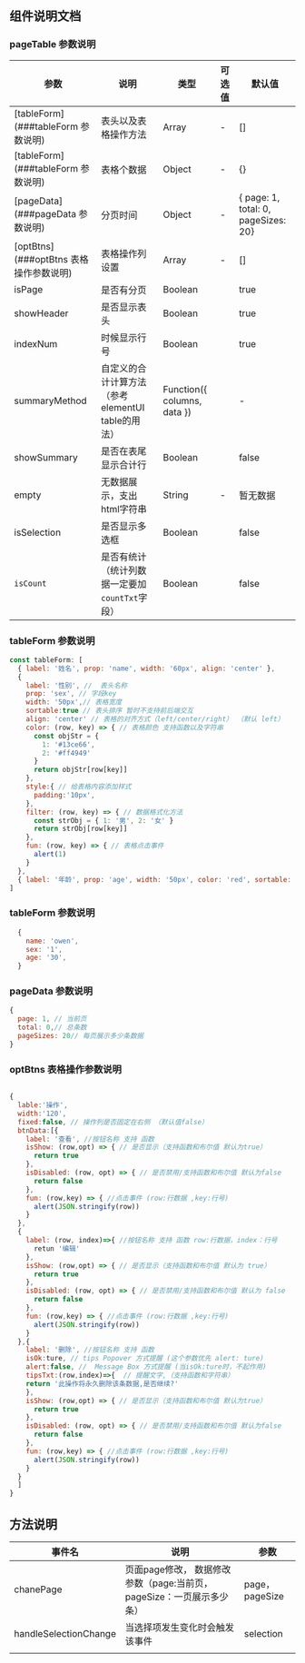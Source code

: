 ## 组件说明文档

### pageTable 参数说明

| 参数                                   | 说明                                               | 类型                        | 可选值 | 默认值                                |
| -------------------------------------- | -------------------------------------------------- | --------------------------- | ------ | ------------------------------------- |
| [tableForm](###tableForm 参数说明)     | 表头以及表格操作方法                               | Array                       | -      | []                                    |
| [tableForm](###tableForm 参数说明)     | 表格个数据                                         | Object                      | -      | {}                                    |
| [pageData](###pageData 参数说明)       | 分页时间                                           | Object                      | -      | {  page: 1,  total: 0, pageSizes: 20} |
| [optBtns](###optBtns 表格操作参数说明) | 表格操作列设置                                     | Array                       | -      | []                                    |
| isPage                                 | 是否有分页                                         | Boolean                     |        | true                                  |
| showHeader                             | 是否显示表头                                       | Boolean                     |        | true                                  |
| indexNum                               | 时候显示行号                                       | Boolean                     |        | true                                  |
| summaryMethod                          | 自定义的合计计算方法 （参考elementUI table的用法） | Function({ columns, data }) |        | -                                     |
| showSummary                            | 是否在表尾显示合计行                               | Boolean                     |        | false                                 |
| empty                                  | 无数据展示，支出html字符串                         | String                      | -      | 暂无数据                              |
| isSelection                            | 是否显示多选框                                     | Boolean                     |        | false                                 |
| `isCount`                            | 是否有统计 （统计列数据一定要加 `countTxt`字段） | Boolean                     |        | false                                 |

### tableForm 参数说明

```javascript
const tableForm: [
  { label: '姓名', prop: 'name', width: '60px', align: 'center' },
  {
    label: '性别', //  表头名称
    prop: 'sex', // 字段key
    width: '50px',// 表格宽度
    sortable:true // 表头排序 暂时不支持前后端交互
    align: 'center' // 表格的对齐方式（left/center/right） （默认 left）
    color: (row, key) => { // 表格颜色 支持函数以及字符串
      const objStr = {
        1: '#13ce66',
        2: '#ff4949'
      }
      return objStr[row[key]]
    },
    style:{ // 给表格内容添加样式
      padding:'10px',
    },
    filter: (row, key) => { // 数据格式化方法
      const strObj = { 1: '男', 2: '女' }
      return strObj[row[key]]
    },
    fun: (row, key) => { // 表格点击事件
      alert(1)
    }
  },
  { label: '年龄', prop: 'age', width: '50px', color: 'red', sortable: true }
]
```

### tableForm 参数说明

```javascript
  {
    name: 'owen',
    sex: '1',
    age: '30',
  }
```

### pageData 参数说明

```javascript
{
  page: 1, // 当前页
  total: 0,// 总条数
  pageSizes: 20// 每页展示多少条数据
}
```

### optBtns 表格操作参数说明

```javascript

{
  lable:'操作',
  width:'120',
  fixed:false, // 操作列是否固定在右侧 （默认值false）
  btnData:[{
    label: '查看', //按钮名称 支持 函数
    isShow: (row,opt) => { // 是否显示（支持函数和布尔值 默认为true）
      return true
    },
    isDisabled: (row, opt) => { // 是否禁用/支持函数和布尔值 默认为false
      return false
    },
    fun: (row,key) => { //点击事件 (row:行数据 ,key:行号)
      alert(JSON.stringify(row))
    }
  },
  {
    label: (row, index)=>{ //按钮名称 支持 函数 row:行数据，index：行号
      retun '编辑'
    },
    isShow: (row,opt) => { // 是否显示（支持函数和布尔值 默认为 true）
      return true
    },
    isDisabled: (row, opt) => { // 是否禁用/支持函数和布尔值 默认为 false
      return false
    },
    fun: (row,key) => { //点击事件 (row:行数据 ,key:行号)
      alert(JSON.stringify(row))
    }
  },{
    label: '删除', //按钮名称 支持 函数
    isOk:ture, // tips Popover 方式提醒 (这个参数优先 alert: ture)
    alert:false, //  Message Box 方式提醒 (当isOk:ture时，不起作用)
    tipsTxt:(row,index)=>{  // 提醒文字,（支持函数和字符串）
	return '此操作将永久删除该条数据,是否继续?'
    },
    isShow: (row,opt) => { // 是否显示（支持函数和布尔值 默认为true）
      return true
    },
    isDisabled: (row, opt) => { // 是否禁用/支持函数和布尔值 默认为false
      return false
    },
    fun: (row,key) => { //点击事件 (row:行数据 ,key:行号)
      alert(JSON.stringify(row))
    }
  }
  ]
}
```

## 方法说明

| 事件名                | 说明                                                                  | 参数           |
| --------------------- | --------------------------------------------------------------------- | -------------- |
| chanePage             | 页面page修改， 数据修改 参数（page:当前页，pageSize：一页展示多少条） | page，pageSize |
| handleSelectionChange | 当选择项发生变化时会触发该事件                                        | selection      |
|                       |                                                                       |                |
